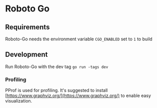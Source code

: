 # Roboto Go

## Requirements
Roboto-Go needs the environment variable `CGO_ENABLED` set to `1` to build

## Development
Run Roboto-Go with the dev tag `go run -tags dev`

### Profiling
PProf is used for profiling. It's suggested to install [https://www.graphviz.org/](https://www.graphviz.org/) to enable easy visualization.